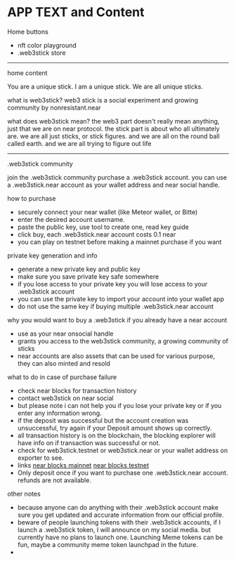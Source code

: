 # APP TEXT and Content



Home buttons
- nft color playground
- .web3stick store

---

home content

You are a unique stick. I am a unique stick. We are all unique sticks.

what is web3stick?
web3 stick is a social experiment and growing community by nonresistant.near

what does web3stick mean?
the web3 part doesn't really mean anything, just that we are on near protocol. the stick part is about who all ultimately are.
we are all just sticks, or stick figures. and we are all on the round ball called earth. and we are all trying to figure out life



---


.web3stick community

join the .web3stick community purchase a .web3stick account.
you can use a .web3stick.near account as your wallet address and near social handle.


how to purchase
-  securely connect your near wallet (like Meteor wallet, or Bitte)
- enter the desired account username.
- paste the public key, use tool to create one, read key guide
- click buy, each .web3stick.near account costs 0.1 near
- you can play on testnet before making a mainnet purchase if you want


private key generation and info
- generate a new private key and public key
- make sure you save private key safe somewhere
- if you lose access to your private key you will lose access to your .web3stick account
- you can use the private key to import your account into your wallet app
- do not use the same key if buying multiple .web3stick.near account 



why you would want to buy a .web3stick if you already have a near account
- use as your near onsocial handle
- grants you access to the web3stick community, a growing community of sticks
- near accounts are also assets that can be used for various purpose, they can also minted and resold


what to do in case of purchase failure
- check near blocks for transaction history
- contact web3stick on near social
- but please note i can not help you if you lose your private key or if you enter any information wrong.
- if the deposit was successful but the account creation was unsuccessful, try again if your Deposit amount shows up correctly.
- all transaction history is on the blockchain, the blocking explorer will have info on if transaction was successful or not.
- check for web3stick.testnet or web3stick.near or your wallet address on exporter to see.
- links [near blocks mainnet](https://nearblocks.io) [near blocks testnet](https://testnet.nearblocks.io/)
- Only deposit once if you want to purchase one .web3stick.near account. refunds are not available.

other notes
- because anyone can do anything with their .web3stick account make sure you get updated and accurate information from our official profile.
- beware of people launching tokens with their .web3stick accounts, if I launch a .web3stick token, I will announce on my social media. but currently have no plans to launch one. Launching Meme tokens can be fun, maybe a community meme token launchpad in the future.
- 
